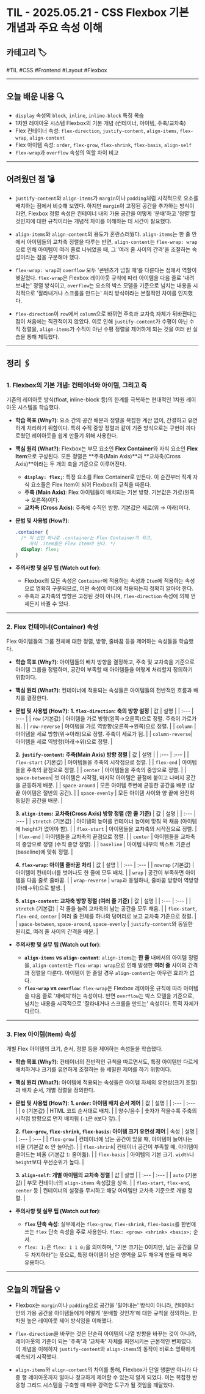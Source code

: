 # TIL - 2025.05.21 - CSS Flexbox 기본 개념과 주요 속성 이해

## 카테고리 🏷️

#TIL #CSS #Frontend #Layout #Flexbox

---

## 오늘 배운 내용 🔍

- `display` 속성의 `block`, `inline`, `inline-block` 특징 복습
- 1차원 레이아웃 시스템 Flexbox의 기본 개념 (컨테이너, 아이템, 주축/교차축)
- Flex 컨테이너 속성: `flex-direction`, `justify-content`, `align-items`, `flex-wrap`, `align-content`
- Flex 아이템 속성: `order`, `flex-grow`, `flex-shrink`, `flex-basis`, `align-self`
- `flex-wrap`과 `overflow` 속성의 역할 차이 비교

---

## 어려웠던 점 💣

* `justify-content`와 `align-items`가 `margin`이나 `padding`처럼 시각적으로 요소를 배치하는 점에서 비슷해 보였다. 하지만 `margin`이 고정된 공간을 추가하는 방식이라면,
  Flexbox 정렬 속성은 컨테이너 내의 가용 공간을 어떻게 '분배'하고 '정렬'할 것인지에 대한 규칙이라는 개념적 차이를 이해하는 데 시간이 필요했다.

* `align-items`와 `align-content`의 용도가 혼란스러웠다. `align-items`는 한 줄 안에서 아이템들의 교차축 정렬을 다루는 반면, `align-content`는
  `flex-wrap: wrap`으로 인해 아이템이 여러 줄로 나뉘었을 때, 그 '여러 줄 사이의 간격'을 조절하는 속성이라는 점을 구분해야 했다.

* `flex-wrap: wrap`과 `overflow` 모두 '콘텐츠가 넘칠 때'를 다룬다는 점에서 역할이 헷갈렸다. `flex-wrap`은 Flexbox 레이아웃 규칙에 따라 아이템을 다음 줄로 '내려보내는'
  정렬 방식이고, `overflow`는 요소의 박스 모델을 기준으로 넘치는 내용을 시각적으로 '잘라내거나 스크롤을 만드는' 처리 방식이라는 본질적인 차이를 인지했다.

* `flex-direction`이 `row`에서 `column`으로 바뀌면 주축과 교차축 자체가 뒤바뀐다는 점이 처음에는 직관적이지 않았다. 이로 인해 `justify-content`가 수평이 아닌 수직 정렬을,
  `align-items`가 수직이 아닌 수평 정렬을 제어하게 되는 것을 여러 번 실습을 통해 체득했다.

---

## 정리 🖇️

### 1. Flexbox의 기본 개념: 컨테이너와 아이템, 그리고 축

기존의 레이아웃 방식(float, inline-block 등)의 한계를 극복하는 현대적인 1차원 레이아웃 시스템을 학습했다.

* **학습 목표 (Why?)**:
  요소 간의 공간 배분과 정렬을 복잡한 계산 없이, 간결하고 유연하게 처리하기 위함이다. 특히 수직 중앙 정렬과 같이 기존 방식으로는 구현이 까다로웠던 레이아웃을 쉽게 만들기 위해 사용한다.

* **핵심 원리 (What?)**:
  Flexbox는 부모 요소인 **Flex Container**와 자식 요소인 **Flex Item**으로 구성된다. 모든 정렬은 **주축(Main Axis)**과 **교차축(Cross Axis)**이라는 두 개의
  축을 기준으로 이루어진다.
    * **`display: flex;`**: 특정 요소를 Flex Container로 만든다. 이 순간부터 직계 자식 요소들은 Flex Item이 되어 Flexbox의 규칙을 따른다.
    * **주축 (Main Axis)**: Flex 아이템들이 배치되는 기본 방향. 기본값은 가로(왼쪽 → 오른쪽)이다.
    * **교차축 (Cross Axis)**: 주축에 수직인 방향. 기본값은 세로(위 → 아래)이다.

* **문법 및 사용법 (How?)**:
  ```css
  .container {
    /* 이 선언 하나로 .container는 Flex Container가 되고,
       자식 .item들은 Flex Item이 된다. */
    display: flex;
  }
  ```

* **주의사항 및 실무 팁 (Watch out for)**:
    * Flexbox의 모든 속성은 `Container`에 적용하는 속성과 `Item`에 적용하는 속성으로 명확히 구분되므로, 어떤 속성이 어디에 적용되는지 정확히 알아야 한다.
    * 주축과 교차축의 방향은 고정된 것이 아니며, `flex-direction` 속성에 의해 언제든지 바뀔 수 있다.

---

### 2. Flex 컨테이너(Container) 속성

Flex 아이템들의 그룹 전체에 대한 정렬, 방향, 줄바꿈 등을 제어하는 속성들을 학습했다.

* **학습 목표 (Why?)**:
  아이템들의 배치 방향을 결정하고, 주축 및 교차축을 기준으로 아이템 그룹을 정렬하며, 공간이 부족할 때 아이템들을 어떻게 처리할지 정의하기 위함이다.

* **핵심 원리 (What?)**:
  컨테이너에 적용되는 속성들은 아이템들의 전반적인 흐름과 배치를 결정한다.

* **문법 및 사용법 (How?)**:
  **1. `flex-direction`: 축의 방향 설정**
  | 값 | 설명 |
  | :--- | :--- |
  | `row` (기본값) | 아이템을 가로 방향(왼쪽→오른쪽)으로 정렬. 주축이 가로가 됨. |
  | `row-reverse` | 아이템을 가로 역방향(오른쪽→왼쪽)으로 정렬. |
  | `column` | 아이템을 세로 방향(위→아래)으로 정렬. 주축이 세로가 됨. |
  | `column-reverse`| 아이템을 세로 역방향(아래→위)으로 정렬. |

  **2. `justify-content`: 주축(Main Axis) 방향 정렬**
  | 값 | 설명 |
  | :--- | :--- |
  | `flex-start` (기본값) | 아이템들을 주축의 시작점으로 정렬. |
  | `flex-end` | 아이템들을 주축의 끝점으로 정렬. |
  | `center` | 아이템들을 주축의 중앙으로 정렬. |
  | `space-between`| 첫 아이템은 시작점, 마지막 아이템은 끝점에 붙이고 나머지 공간을 균등하게 배분. |
  | `space-around` | 모든 아이템 주변에 균등한 공간을 배분 (양 끝 아이템은 절반의 공간). |
  | `space-evenly` | 모든 아이템 사이와 양 끝에 완전히 동일한 공간을 배분. |

  **3. `align-items`: 교차축(Cross Axis) 방향 정렬 (한 줄 기준)**
  | 값 | 설명 |
  | :--- | :--- |
  | `stretch` (기본값) | 아이템의 높이를 컨테이너 높이에 맞춰 꽉 채움 (아이템에 height가 없어야 함). |
  | `flex-start` | 아이템들을 교차축의 시작점으로 정렬. |
  | `flex-end` | 아이템들을 교차축의 끝점으로 정렬. |
  | `center` | 아이템들을 교차축의 중앙으로 정렬 (수직 중앙 정렬). |
  | `baseline` | 아이템 내부의 텍스트 기준선(baseline)에 맞춰 정렬. |

  **4. `flex-wrap`: 아이템 줄바꿈 처리**
  | 값 | 설명 |
  | :--- | :--- |
  | `nowrap` (기본값) | 아이템이 컨테이너를 벗어나도 한 줄에 모두 배치. |
  | `wrap` | 공간이 부족하면 아이템을 다음 줄로 줄바꿈. |
  | `wrap-reverse` | `wrap`과 동일하나, 줄바꿈 방향이 역방향(아래→위)으로 발생. |

  **5. `align-content`: 교차축 방향 정렬 (여러 줄 기준)**
  | 값 | 설명 |
  | :--- | :--- |
  | `stretch` (기본값) | 각 줄을 늘려 교차축의 남는 공간을 모두 채움. |
  | `flex-start`, `flex-end`, `center` | 여러 줄 전체를 하나의 덩어리로 보고 교차축 기준으로 정렬. |
  | `space-between`, `space-around`, `space-evenly` | `justify-content`와 동일한 원리로, 여러 줄 사이의 간격을 배분. |

* **주의사항 및 실무 팁 (Watch out for)**:
    * **`align-items` vs `align-content`**: `align-items`는 **한 줄** 내에서의 아이템 정렬을, `align-content`는 `flex-wrap: wrap`으로 인해
      발생한 **여러 줄** 사이의 간격과 정렬을 다룬다. 아이템이 한 줄일 경우 `align-content`는 아무런 효과가 없다.
    * **`flex-wrap` vs `overflow`**: `flex-wrap`은 Flexbox 레이아웃 규칙에 따라 아이템을 다음 줄로 '재배치'하는 속성이다. 반면 `overflow`는 박스 모델을
      기준으로, 넘치는 내용을 시각적으로 '잘라내거나 스크롤을 만드는' 속성이다. 목적 자체가 다르다.

---

### 3. Flex 아이템(Item) 속성

개별 Flex 아이템의 크기, 순서, 정렬 등을 제어하는 속성들을 학습했다.

* **학습 목표 (Why?)**:
  컨테이너의 전반적인 규칙을 따르면서도, 특정 아이템만 다르게 배치하거나 크기를 유연하게 조절하는 등 세밀한 제어를 하기 위함이다.

* **핵심 원리 (What?)**:
  아이템에 적용되는 속성들은 아이템 자체의 유연성(크기 조절)과 배치 순서, 개별 정렬을 정의한다.

* **문법 및 사용법 (How?)**:
  **1. `order`: 아이템 배치 순서 제어**
  | 값 | 설명 |
  | :--- | :--- |
  | `0` (기본값) | HTML 코드 순서대로 배치. |
  | 양수/음수 | 숫자가 작을수록 주축의 시작점 방향으로 먼저 배치됨 (`-1`은 `0`보다 앞). |

  **2. `flex-grow`, `flex-shrink`, `flex-basis`: 아이템 크기 유연성 제어**
  | 속성 | 설명 |
  | :--- | :--- |
  | `flex-grow` | 컨테이너에 남는 공간이 있을 때, 아이템이 늘어나는 비율 (기본값 `0`: 안 늘어남). |
  | `flex-shrink`| 컨테이너 공간이 부족할 때, 아이템이 줄어드는 비율 (기본값 `1`: 줄어듦). |
  | `flex-basis` | 아이템의 기본 크기. `width`나 `height`보다 우선순위가 높다. |

  **3. `align-self`: 개별 아이템의 교차축 정렬**
  | 값 | 설명 |
  | :--- | :--- |
  | `auto` (기본값) | 부모 컨테이너의 `align-items` 속성값을 상속. |
  | `flex-start`, `flex-end`, `center` 등 | 컨테이너의 설정을 무시하고 해당 아이템만 교차축 기준으로 개별 정렬. |

* **주의사항 및 실무 팁 (Watch out for)**:
    * **`flex` 단축 속성**: 실무에서는 `flex-grow`, `flex-shrink`, `flex-basis`를 한번에 쓰는 `flex` 단축 속성을 주로 사용한다.
      `flex: <grow> <shrink> <basis>;` 순서.
    * `flex: 1;`은 `flex: 1 1 0;`을 의미하며, "기본 크기는 0이지만, 남는 공간을 모두 차지하라"는 뜻으로, 특정 아이템이 남은 영역을 모두 채우게 만들 때 매우 유용하다.

---

## 오늘의 깨달음 💡

* Flexbox는 `margin`이나 `padding`으로 공간을 '밀어내는' 방식이 아니라, 컨테이너 안의 가용 공간을 아이템들에게 어떻게 '분배할 것인가'에 대한 규칙을 정의하는, 한 차원 높은 레이아웃 제어
  방식임을 이해했다.

* `flex-direction`을 바꾸는 것은 단순히 아이템의 나열 방향을 바꾸는 것이 아니라, 레이아웃의 기준이 되는 '주축'과 '교차축' 자체를 회전시키는 근본적인 변화였다. 이 개념을 이해하자
  `justify-content`와 `align-items`의 동작이 비로소 명확하게 예측되기 시작했다.

* `align-items`와 `align-content`의 차이를 통해, Flexbox가 단일 행뿐만 아니라 다중 행 레이아웃까지 얼마나 정교하게 제어할 수 있는지 알게 되었다. 이는 복잡한 반응형 그리드 시스템을
  구축할 때 매우 강력한 도구가 될 것임을 깨달았다.